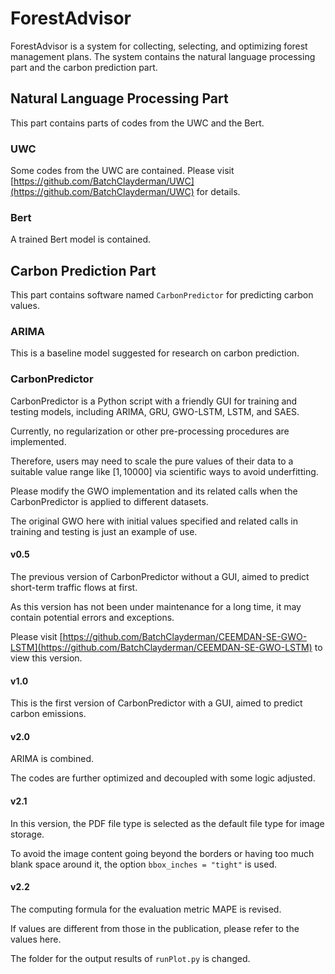 # ForestAdvisor

ForestAdvisor is a system for collecting, selecting, and optimizing forest management plans. The system contains the natural language processing part and the carbon prediction part. 

## Natural Language Processing Part

This part contains parts of codes from the UWC and the Bert. 

### UWC

Some codes from the UWC are contained. Please visit [https://github.com/BatchClayderman/UWC](https://github.com/BatchClayderman/UWC) for details. 

### Bert

A trained Bert model is contained. 

## Carbon Prediction Part

This part contains software named ``CarbonPredictor`` for predicting carbon values. 

### ARIMA

This is a baseline model suggested for research on carbon prediction. 

### CarbonPredictor

CarbonPredictor is a Python script with a friendly GUI for training and testing models, including ARIMA, GRU, GWO-LSTM, LSTM, and SAES. 

Currently, no regularization or other pre-processing procedures are implemented. 

Therefore, users may need to scale the pure values of their data to a suitable value range like $[1, 10000]$ via scientific ways to avoid underfitting. 

Please modify the GWO implementation and its related calls when the CarbonPredictor is applied to different datasets. 

The original GWO here with initial values specified and related calls in training and testing is just an example of use. 

#### v0.5

The previous version of CarbonPredictor without a GUI, aimed to predict short-term traffic flows at first. 

As this version has not been under maintenance for a long time, it may contain potential errors and exceptions. 

Please visit [https://github.com/BatchClayderman/CEEMDAN-SE-GWO-LSTM](https://github.com/BatchClayderman/CEEMDAN-SE-GWO-LSTM) to view this version. 

#### v1.0

This is the first version of CarbonPredictor with a GUI, aimed to predict carbon emissions. 

#### v2.0

ARIMA is combined. 

The codes are further optimized and decoupled with some logic adjusted. 

#### v2.1

In this version, the PDF file type is selected as the default file type for image storage. 

To avoid the image content going beyond the borders or having too much blank space around it, the option ``bbox_inches = "tight"`` is used. 

#### v2.2

The computing formula for the evaluation metric MAPE is revised. 

If values are different from those in the publication, please refer to the values here. 

The folder for the output results of ``runPlot.py`` is changed. 

